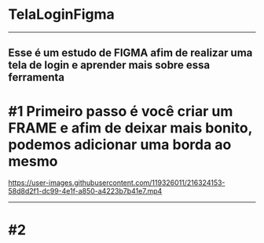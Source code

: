 # TelaLoginFigma
---

Esse é um estudo de FIGMA afim de realizar uma tela de login e aprender mais sobre essa ferramenta
---


# #1 Primeiro passo é você criar um FRAME e afim de deixar mais bonito, podemos adicionar uma borda ao mesmo

https://user-images.githubusercontent.com/119326011/216324153-58d8d2f1-dc99-4e1f-a850-a4223b7b41e7.mp4

---

# #2

